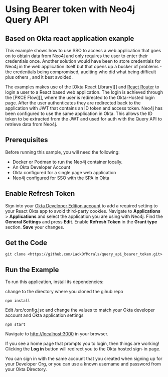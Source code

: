 # Using Bearer token with Neo4j Query API

## Based on Okta react application exanple

This example shows how to use SSO to access a web application that goes on to obtain data from Neo4j and only requires the user to enter their credentials once.  Another solution would have been to store credentials for Neo4j in the web application itself but that opens up a bucker of problems - the credentials being compromised, auditing who did what being difficult plus others , and it best avoided. 

The examples makes use of the [Okta React Library][] and [React Router](https://github.com/ReactTraining/react-router) to login a user to a React based web application.  The login is achieved through the [PKCE Flow][], where the user is redirected to the Okta-Hosted login page.  After the user authenticates they are redirected back to the application with JWT that contains an ID token and access token.  Neo4j has been configured to use the same application in Okta.  This allows the ID token to be extracted from the JWT and used for auth with the Query API to retrieve data from Neo4j.
## Prerequisites

Before running this sample, you will need the following:

* Docker or Podman to run the Neo4j container locally.
* An Okta Developer Account
* Okta configured for a single page web application
* Neo4j configured for SSO with the SPA in Okta

## Enable Refresh Token

Sign into your [Okta Developer Edition account](https://developer.okta.com/login/) to add a required setting to your React Okta app to avoid third-party cookies. Navigate to **Applications** > **Applications** and select the application you are using with Neo4j. Find the **General Settings** and press **Edit**. Enable **Refresh Token** in the **Grant type** section. **Save** your changes.

## Get the Code

```
git clone <https://github.com/LackOfMorals/query_api_bearer_token.git>
```

## Run the Example

To run this application, install its dependencies:

change to the directory where you cloned the gihub repo

```
npm install
```

Edit /src/config.jsx and change the values to match your Okta developer account and Okta application settings

```
npm start
```

Navigate to <http://localhost:3000> in your browser.

If you see a home page that prompts you to login, then things are working!  Clicking the **Log in** button will redirect you to the Okta hosted sign-in page.

You can sign in with the same account that you created when signing up for your Developer Org, or you can use a known username and password from your Okta Directory.
